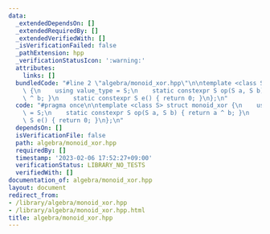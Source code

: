 ```yaml
---
data:
  _extendedDependsOn: []
  _extendedRequiredBy: []
  _extendedVerifiedWith: []
  _isVerificationFailed: false
  _pathExtension: hpp
  _verificationStatusIcon: ':warning:'
  attributes:
    links: []
  bundledCode: "#line 2 \"algebra/monoid_xor.hpp\"\n\ntemplate <class S> struct monoid_xor\
    \ {\n    using value_type = S;\n    static constexpr S op(S a, S b) { return a\
    \ ^ b; }\n    static constexpr S e() { return 0; }\n};\n"
  code: "#pragma once\n\ntemplate <class S> struct monoid_xor {\n    using value_type\
    \ = S;\n    static constexpr S op(S a, S b) { return a ^ b; }\n    static constexpr\
    \ S e() { return 0; }\n};\n"
  dependsOn: []
  isVerificationFile: false
  path: algebra/monoid_xor.hpp
  requiredBy: []
  timestamp: '2023-02-06 17:52:27+09:00'
  verificationStatus: LIBRARY_NO_TESTS
  verifiedWith: []
documentation_of: algebra/monoid_xor.hpp
layout: document
redirect_from:
- /library/algebra/monoid_xor.hpp
- /library/algebra/monoid_xor.hpp.html
title: algebra/monoid_xor.hpp
---
```

